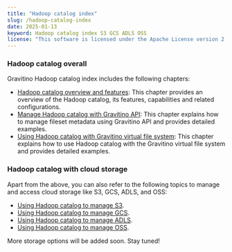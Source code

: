 ```yaml
---
title: "Hadoop catalog index"
slug: /hadoop-catalog-index
date: 2025-01-13
keyword: Hadoop catalog index S3 GCS ADLS OSS
license: "This software is licensed under the Apache License version 2."
---
```


### Hadoop catalog overall

Gravitino Hadoop catalog index includes the following chapters:

- [Hadoop catalog overview and features](./hadoop-catalog.md): This chapter provides an overview of the Hadoop catalog, its features, capabilities and related configurations.
- [Manage Hadoop catalog with Gravitino API](./manage-fileset-metadata-using-gravitino.md): This chapter explains how to manage fileset metadata using Gravitino API and provides detailed examples.
- [Using Hadoop catalog with Gravitino virtual file system](how-to-use-gvfs.md): This chapter explains how to use Hadoop catalog with the Gravitino virtual file system and provides detailed examples.

### Hadoop catalog with cloud storage

Apart from the above, you can also refer to the following topics to manage and access cloud storage like S3, GCS, ADLS, and OSS:

- [Using Hadoop catalog to manage S3](./hadoop-catalog-with-s3.md).
- [Using Hadoop catalog to manage GCS](./hadoop-catalog-with-gcs.md).
- [Using Hadoop catalog to manage ADLS](./hadoop-catalog-with-adls.md).
- [Using Hadoop catalog to manage OSS](./hadoop-catalog-with-oss.md).

More storage options will be added soon. Stay tuned!
